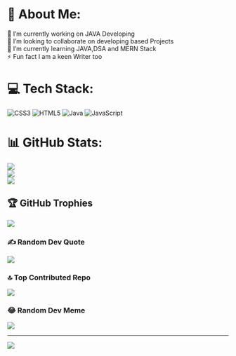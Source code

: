 # 💫 About Me:
🔭 I’m currently working on JAVA Developing<br>👯 I’m looking to collaborate on developing based Projects<br>🌱 I’m currently learning JAVA,DSA and MERN Stack<br>⚡ Fun fact I am a keen Writer too


# 💻 Tech Stack:
![CSS3](https://img.shields.io/badge/css3-%231572B6.svg?style=for-the-badge&logo=css3&logoColor=white) ![HTML5](https://img.shields.io/badge/html5-%23E34F26.svg?style=for-the-badge&logo=html5&logoColor=white) ![Java](https://img.shields.io/badge/java-%23ED8B00.svg?style=for-the-badge&logo=openjdk&logoColor=white) ![JavaScript](https://img.shields.io/badge/javascript-%23323330.svg?style=for-the-badge&logo=javascript&logoColor=%23F7DF1E)
# 📊 GitHub Stats:
![](https://github-readme-stats.vercel.app/api?username=Ms-Ishita&theme=dark&hide_border=false&include_all_commits=true&count_private=true)<br/>
![](https://nirzak-streak-stats.vercel.app/?user=Ms-Ishita&theme=dark&hide_border=false)<br/>
![](https://github-readme-stats.vercel.app/api/top-langs/?username=Ms-Ishita&theme=dark&hide_border=false&include_all_commits=true&count_private=true&layout=compact)

## 🏆 GitHub Trophies
![](https://github-profile-trophy.vercel.app/?username=Ms-Ishita&theme=radical&no-frame=false&no-bg=true&margin-w=4)

### ✍️ Random Dev Quote
![](https://quotes-github-readme.vercel.app/api?type=horizontal&theme=radical)

### 🔝 Top Contributed Repo
![](https://github-contributor-stats.vercel.app/api?username=Ms-Ishita&limit=5&theme=dark&combine_all_yearly_contributions=true)
### 😂 Random Dev Meme
<img src='https://programmerhumor.io/wp-content/uploads/2023/09/programmerhumor-io-programming-memes-27b656b92f0dac2-758x771.jpg' style="height: 400px;"/>

---
[![](https://visitcount.itsvg.in/api?id=Ms-Ishita&icon=0&color=0)](https://visitcount.itsvg.in)

<!-- Proudly created with GPRM ( https://gprm.itsvg.in ) -->
